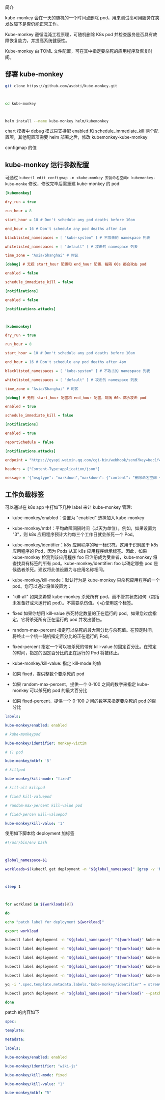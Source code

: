 简介

kube-monkey 会在一天的随机的一个时间点删除 pod，用来测试高可用服务在突发故障下是否仍能正常工作。

Kube-monkey 遵循混沌工程原理，可随机删除 K8s pod 并检查服务是否具有故障恢复能力，并提高系统健康性。

Kube-monkey 由 TOML 文件配置，可在其中指定要杀死的应用程序及恢复时间。

## 部署 kube-monkey

```bash
git clone https://github.com/asobti/kube-monkey.git



cd kube-monkey



helm install --name kube-monkey helm/kubemonkey
```

chart 模板中 debug 模式只支持配 enabled 和 schedule_immediate_kill 两个配置项，其他配置项需要 helm 部署之后，修改 kubemonkey-kube-monkey

configmap 的值

## kube-monkey 运行参数配置

可通过 `kubectl edit configmap -n <kube-monkey 安装命名空间> kubemonkey-kube-monke` 修改，修改完毕后需重建 kube-monkey 的 pod

```ini
[kubemonkey]

dry_run = true

run_hour = 8

start_hour = 10 # Don't schedule any pod deaths before 10am

end_hour = 16 # Don't schedule any pod deaths after 4pm

blacklisted_namespaces = [ "kube-system" ] # 不攻击的 namespace 列表

whitelisted_namespaces = [ "default" ] # 攻击的 namespace 列表

time_zone = "Asia/Shanghai" # 时区

[debug] # 无视 start_hour 配置和 end_hour 配置，每隔 60s 都会攻击 pod

enabled = false

schedule_immediate_kill = false

[notifications]

enabled = false

[notifications.attacks]



[kubemonkey]

dry_run = true

run_hour = 8

start_hour = 10 # Don't schedule any pod deaths before 10am

end_hour = 16 # Don't schedule any pod deaths after 4pm

blacklisted_namespaces = [ "kube-system" ] # 不攻击的 namespace 列表

whitelisted_namespaces = [ "default" ] # 攻击的 namespace 列表

time_zone = "Asia/Shanghai" # 时区

[debug] # 无视 start_hour 配置和 end_hour 配置，每隔 60s 都会攻击 pod

enabled = true

schedule_immediate_kill = false

[notifications]

enabled = true

reportSchedule = false

[notifications.attacks]

endpoint = "https://qyapi.weixin.qq.com/cgi-bin/webhook/send?key=bec1f42f-5d6f-4854-a0a8-c91746d77b00"

headers = ["Content-Type:application/json"]

message = '{"msgtype": "markdown","markdown": {"content": "删除命名空间 {$namespace} 中的 {$name}\n执行时间：{$date}"}}'
```

## 工作负载标签

可以通过在 k8s app 中打如下几种 label 来让 kube-monkey 管理:

- kube-monkey/enabled：设置为 "enabled" 选择加入 kube-monkey

- kube-monkey/mtbf：平均故障间隔时间（以天为单位）。例如，如果设置为 "3"，则 k8s 应用程序预计大约每三个工作日就会杀死一个 Pod。

- kube-monkey/identifier：k8s 应用程序的唯一标识符。这用于识别属于 k8s 应用程序的 Pod，因为 Pods 从其 k8s 应用程序继承标签。因此，如果 kube-monkey 检测到该应用程序 foo 已注册成为受害者，kube-monkey 将查找具有标签的所有 pod。kube-monkey/identifier: foo 以确定哪些 pod 是候选者杀死。建议将此值设置为与应用名称相同。

- kube-monkey/kill-mode：默认行为是 kube-monkey 只杀死应用程序的一个 pod。您可以通过将值设置为：

- "kill-all" 如果您希望 kube-monkey 杀死所有 pod，而不管其状态如何（包括未准备好或未运行的 pod）。不需要杀伤值。小心使用这个标签。

- fixed 如果你想用 kill-value 杀死特定数量的正在运行的 pod。如果您过度指定，它将杀死所有正在运行的 pod 并发出警告。

- random-max-percent 指定可以杀死的最大百分比与杀死值。在预定时间，将终止一个统一随机指定百分比的正在运行的 Pod。

- fixed-percent 指定一个可以被杀死的带有 kill-value 的固定百分比。在预定的时间，指定的固定百分比的正在运行的 Pod 将被终止。

- kube-monkey/kill-value: 指定 kill-mode 的值

- 如果 fixed，提供整数个要杀死的 pod

- 如果 random-max-percent，提供一个 0-100 之间的数字来指定 kube-monkey 可以杀死的 pod 的最大百分比

- 如果 fixed-percent，提供一个 0-100 之间的数字来指定要杀死的 pod 的百分比

```yaml
labels:

kube-monkey/enabled: enabled

# kube-monkeypod

kube-monkey/identifier: monkey-victim

# () pod

kube-monkey/mtbf: '5'

# killpod

kube-monkey/kill-mode: "fixed"

# kill-all killpod

# fixed kill-valuepod

# random-max-percent kill-value pod

# fixed-percen kill-valuepod

kube-monkey/kill-value: '1'
```

使用如下脚本给 deployment 加标签

```bash
#!/usr/bin/env bash



global_namespace=$1

workloads=$(kubectl get deployment -n "${global_namespace}" |grep -v 'NAME'|awk '{print $1}')



sleep 1



for workload in ${workloads[@]}

do

echo "patch label for deployment ${workload}"

export workload

kubectl label deployment -n "${global_namespace}" "${workload}" kube-monkey/enabled=enabled --overwrite=true

kubectl label deployment -n "${global_namespace}" "${workload}" kube-monkey/identifier="${workload}" --overwrite=true

kubectl label deployment -n "${global_namespace}" "${workload}" kube-monkey/mtbf=5 --overwrite=true

kubectl label deployment -n "${global_namespace}" "${workload}" kube-monkey/kill-mode=fixed --overwrite=true

kubectl label deployment -n "${global_namespace}" "${workload}" kube-monkey/kill-value=1 --overwrite=true

yq -i '.spec.template.metadata.labels."kube-monkey/identifier" = strenv(workload)' patch.yaml

kubectl patch deployment -n "${global_namespace}" "${workload}" --patch-file patch.yaml

done
```

patch 的内容如下

```yaml
spec:

template:

metadata:

labels:

kube-monkey/enabled: enabled

kube-monkey/identifier: "wiki-js"

kube-monkey/kill-mode: fixed

kube-monkey/kill-value: "1"

kube-monkey/mtbf: "5"
```
